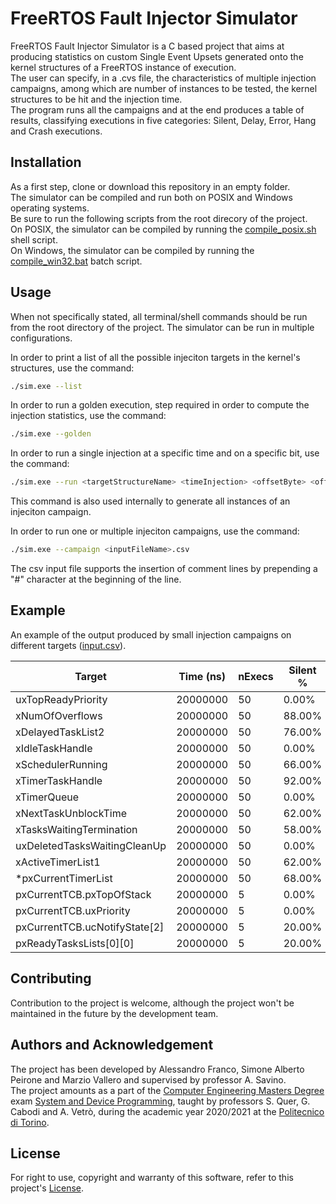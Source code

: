 # FreeRTOS Fault Injector Simulator

FreeRTOS Fault Injector Simulator is a C based project that aims at producing statistics on custom Single Event Upsets generated onto the kernel structures of a FreeRTOS instance of execution.  
The user can specify, in a .cvs file, the characteristics of multiple injection campaigns, among which are number of instances to be tested, the kernel structures to be hit and the injection time.  
The program runs all the campaigns and at the end produces a table of results, classifying executions in five categories: Silent, Delay, Error, Hang and Crash executions.  

## Installation

As a first step, clone or download this repository in an empty folder.  
The simulator can be compiled and run both on POSIX and Windows operating systems.  
Be sure to run the following scripts from the root direcory of the project.  
On POSIX, the simulator can be compiled by running the [compile_posix.sh](compile_posix.sh) shell script.  
On Windows, the simulator can be compiled by running the [compile_win32.bat](compile_win32.bat) batch script.  

## Usage

When not specifically stated, all terminal/shell commands should be run from the root directory of the project.
The simulator can be run in multiple configurations.

In order to print a list of all the possible injeciton targets in the kernel's structures, use the command:
```bash
./sim.exe --list
```

In order to run a golden execution, step required in order to compute the injection statistics, use the command:
```bash
./sim.exe --golden
```

In order to run a single injection at a specific time and on a specific bit, use the command:
```bash
./sim.exe --run <targetStructureName> <timeInjection> <offsetByte> <offsetBit>
```
This command is also used internally to generate all instances of an injeciton campaign.

In order to run one or multiple injeciton campaigns, use the command:
```bash
./sim.exe --campaign <inputFileName>.csv
```
The csv input file supports the insertion of comment lines by prepending a "#" character at the beginning of the line.

## Example
An example of the output produced by small injection campaigns on different targets ([input.csv](input.csv)).

| Target                         |  Time (ns) |   nExecs |   Silent % |    Delay % |    Error % |     Hang % |    Crash % |
|--------------------------------|------------|----------|------------|------------|------------|------------|------------|
| uxTopReadyPriority             |   20000000 |       50 |      0.00% |      4.00% |      0.00% |      4.00% |     92.00% |
| xNumOfOverflows                |   20000000 |       50 |     88.00% |     12.00% |      0.00% |      0.00% |      0.00% |
| xDelayedTaskList2              |   20000000 |       50 |     76.00% |     24.00% |      0.00% |      0.00% |      0.00% |
| xIdleTaskHandle                |   20000000 |       50 |      0.00% |      0.00% |      0.00% |      0.00% |    100.00% |
| xSchedulerRunning              |   20000000 |       50 |     66.00% |     32.00% |      0.00% |      0.00% |      2.00% |
| xTimerTaskHandle               |   20000000 |       50 |     92.00% |      8.00% |      0.00% |      0.00% |      0.00% |
| xTimerQueue                    |   20000000 |       50 |      0.00% |      0.00% |      0.00% |      0.00% |    100.00% |
| xNextTaskUnblockTime           |   20000000 |       50 |     62.00% |      4.00% |      0.00% |     32.00% |      2.00% |
| xTasksWaitingTermination       |   20000000 |       50 |     58.00% |     14.00% |      0.00% |      0.00% |     28.00% |
| uxDeletedTasksWaitingCleanUp   |   20000000 |       50 |      0.00% |      0.00% |      0.00% |      0.00% |    100.00% |
| xActiveTimerList1              |   20000000 |       50 |     62.00% |     24.00% |      0.00% |      0.00% |     14.00% |
| *pxCurrentTimerList            |   20000000 |       50 |     68.00% |     20.00% |      0.00% |      0.00% |     12.00% |
| pxCurrentTCB.pxTopOfStack      |   20000000 |        5 |      0.00% |      0.00% |      0.00% |      0.00% |    100.00% |
| pxCurrentTCB.uxPriority        |   20000000 |        5 |      0.00% |      0.00% |      0.00% |      0.00% |    100.00% |
| pxCurrentTCB.ucNotifyState[2]  |   20000000 |        5 |     20.00% |     80.00% |      0.00% |      0.00% |      0.00% |
| pxReadyTasksLists[0][0]        |   20000000 |        5 |     20.00% |      0.00% |      0.00% |      0.00% |     80.00% |


## Contributing
Contribution to the project is welcome, although the project won't be maintained in the future by the development team.

## Authors and Acknowledgement

The project has been developed by Alessandro Franco, Simone Alberto Peirone and Marzio Vallero and supervised by professor A. Savino.  
The project amounts as a part of the [Computer Engineering Masters Degree](https://didattica.polito.it/pls/portal30/sviluppo.offerta_formativa.corsi?p_sdu_cds=37:18&p_lang=EN) exam [System and Device Programming](https://didattica.polito.it/pls/portal30/gap.pkg_guide.viewGap?p_cod_ins=01NYHOV&p_a_acc=2021&p_header=S&p_lang=EN), taught by professors S. Quer, G. Cabodi and A. Vetrò, during the academic year 2020/2021 at the [Politecnico di Torino](https://www.polito.it/).

## License
For right to use, copyright and warranty of this software, refer to this project's [License](License.md).

